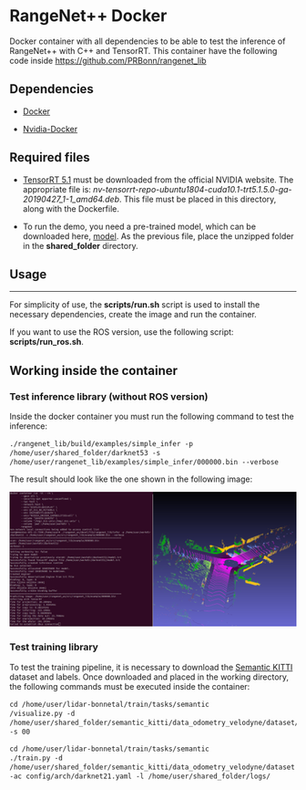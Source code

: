 # RangeNet++ Docker

Docker container with all dependencies to be able to test the inference of RangeNet++ with C++ and TensorRT. This container have the following code inside https://github.com/PRBonn/rangenet_lib


## Dependencies

* [Docker](https://docs.docker.com/engine/install/ubuntu)

* [Nvidia-Docker](https://github.com/NVIDIA/nvidia-docker)
## Required files

* [TensorRT 5.1](https://developer.nvidia.com/nvidia-tensorrt-5x-download) must be downloaded from the official NVIDIA website. The appropriate file is: *nv-tensorrt-repo-ubuntu1804-cuda10.1-trt5.1.5.0-ga-20190427_1-1_amd64.deb*. This file must be placed in this directory, along with the Dockerfile.

* To run the demo, you need a pre-trained model, which can be downloaded here, [model](https://www.ipb.uni-bonn.de/html/projects/semantic_suma/darknet53.tar.gz). 
As the previous file, place the unzipped folder in the **shared_folder** directory.

## Usage

---

For simplicity of use, the **scripts/run.sh** script is used to install the necessary dependencies, create the image and run the container.

If you want to use the ROS version, use the following script: **scripts/run_ros.sh**.

## Working inside the container

### Test inference library (without ROS version)

Inside the docker container you must run the following command to test the inference:

```
./rangenet_lib/build/examples/simple_infer -p /home/user/shared_folder/darknet53 -s /home/user/rangenet_lib/examples/simple_infer/000000.bin --verbose
```

The result should look like the one shown in the following image:

![demo_rangener](docs/demo_infer.png)

### Test training library


To test the training pipeline, it is necessary to download the [Semantic KITTI](http://semantic-kitti.org/dataset.html) dataset and labels.
Once downloaded and placed in the working directory, the following commands must be executed inside the container:

```
cd /home/user/lidar-bonnetal/train/tasks/semantic 
/visualize.py -d /home/user/shared_folder/semantic_kitti/data_odometry_velodyne/dataset/ -s 00
```

```
cd /home/user/lidar-bonnetal/train/tasks/semantic 
./train.py -d /home/user/shared_folder/semantic_kitti/data_odometry_velodyne/dataset -ac config/arch/darknet21.yaml -l /home/user/shared_folder/logs/
```